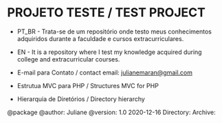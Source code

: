 # PROJETO TESTE / TEST PROJECT

* PT_BR - Trata-se de um repositório onde testo meus conhecimentos adquiridos durante a faculdade e cursos extracurriculares.
* EN - It is a repository where I test my knowledge acquired during college and extracurricular courses.

* E-mail para Contato / contact email: julianemaran@gmail.com
* Estrutua MVC para PHP / Structures MVC for PHP
* Hierarquia de Diretórios / Directory hierarchy

@package
@author:  Juliane
@version: 1.0 2020-12-16
Directory:
Archive:

